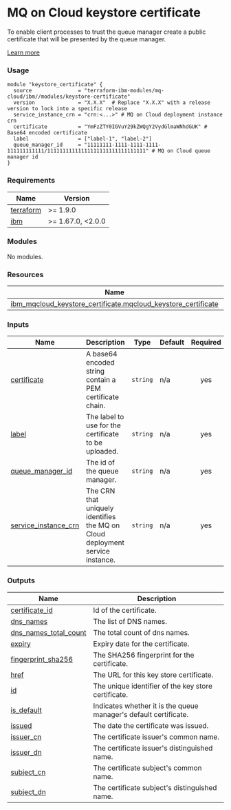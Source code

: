 # MQ on Cloud keystore certificate

To enable client processes to trust the queue manager create a public certificate that will be presented by the queue manager.

[Learn more](https://cloud.ibm.com/docs/mqcloud?topic=mqcloud-mqoc_configure_chl_ssl#mqoc_chl_ssl_keystore)

### Usage

```hcl
module "keystore_certificate" {
  source               = "terraform-ibm-modules/mq-cloud/ibm//modules/keystore-certificate"
  version              = "X.X.X"  # Replace "X.X.X" with a release version to lock into a specific release
  service_instance_crn = "crn:<...>" # MQ on Cloud deployment instance crn
  certificate          = "YmFzZTY0IGVuY29kZWQgY2VydGlmaWNhdGUK" # Base64 encoded certificate
  label                = ["label-1", "label-2"]
  queue_manager_id     = "11111111-1111-1111-1111-111111111111/11111111111111111111111111111111" # MQ on Cloud queue manager id
}
```

<!-- The following content is automatically populated by the pre-commit hook -->
<!-- BEGINNING OF PRE-COMMIT-TERRAFORM DOCS HOOK -->
### Requirements

| Name | Version |
|------|---------|
| <a name="requirement_terraform"></a> [terraform](#requirement\_terraform) | >= 1.9.0 |
| <a name="requirement_ibm"></a> [ibm](#requirement\_ibm) | >= 1.67.0, <2.0.0 |

### Modules

No modules.

### Resources

| Name | Type |
|------|------|
| [ibm_mqcloud_keystore_certificate.mqcloud_keystore_certificate](https://registry.terraform.io/providers/ibm-cloud/ibm/latest/docs/resources/mqcloud_keystore_certificate) | resource |

### Inputs

| Name | Description | Type | Default | Required |
|------|-------------|------|---------|:--------:|
| <a name="input_certificate"></a> [certificate](#input\_certificate) | A base64 encoded string contain a PEM certificate chain. | `string` | n/a | yes |
| <a name="input_label"></a> [label](#input\_label) | The label to use for the certificate to be uploaded. | `string` | n/a | yes |
| <a name="input_queue_manager_id"></a> [queue\_manager\_id](#input\_queue\_manager\_id) | The id of the queue manager. | `string` | n/a | yes |
| <a name="input_service_instance_crn"></a> [service\_instance\_crn](#input\_service\_instance\_crn) | The CRN that uniquely identifies the MQ on Cloud deployment service instance. | `string` | n/a | yes |

### Outputs

| Name | Description |
|------|-------------|
| <a name="output_certificate_id"></a> [certificate\_id](#output\_certificate\_id) | Id of the certificate. |
| <a name="output_dns_names"></a> [dns\_names](#output\_dns\_names) | The list of DNS names. |
| <a name="output_dns_names_total_count"></a> [dns\_names\_total\_count](#output\_dns\_names\_total\_count) | The total count of dns names. |
| <a name="output_expiry"></a> [expiry](#output\_expiry) | Expiry date for the certificate. |
| <a name="output_fingerprint_sha256"></a> [fingerprint\_sha256](#output\_fingerprint\_sha256) | The SHA256 fingerprint for the certificate. |
| <a name="output_href"></a> [href](#output\_href) | The URL for this key store certificate. |
| <a name="output_id"></a> [id](#output\_id) | The unique identifier of the key store certificate. |
| <a name="output_is_default"></a> [is\_default](#output\_is\_default) | Indicates whether it is the queue manager's default certificate. |
| <a name="output_issued"></a> [issued](#output\_issued) | The date the certificate was issued. |
| <a name="output_issuer_cn"></a> [issuer\_cn](#output\_issuer\_cn) | The certificate issuer's common name. |
| <a name="output_issuer_dn"></a> [issuer\_dn](#output\_issuer\_dn) | The certificate issuer's distinguished name. |
| <a name="output_subject_cn"></a> [subject\_cn](#output\_subject\_cn) | The certificate subject's common name. |
| <a name="output_subject_dn"></a> [subject\_dn](#output\_subject\_dn) | The certificate subject's distinguished name. |
<!-- END OF PRE-COMMIT-TERRAFORM DOCS HOOK -->
